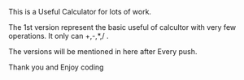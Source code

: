 This is a Useful Calculator for lots of work.

The 1st version represent the basic useful of calcultor with very few operations. It only can +,-,*,/ .

The versions will be mentioned in here after Every push.

Thank you and Enjoy coding
